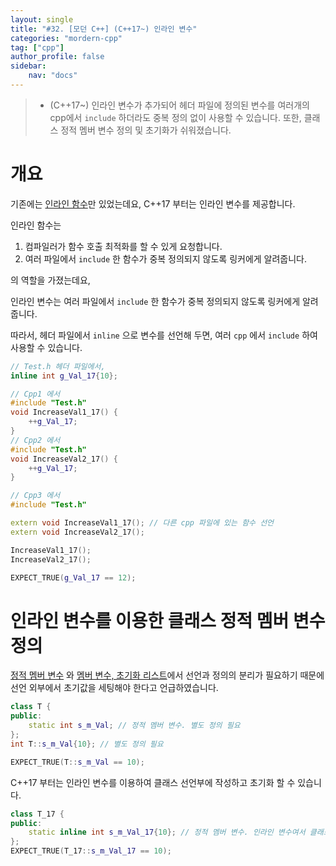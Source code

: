 ```yaml
---
layout: single
title: "#32. [모던 C++] (C++17~) 인라인 변수"
categories: "mordern-cpp"
tag: ["cpp"]
author_profile: false
sidebar: 
    nav: "docs"
---
```


> * (C++17~) 인라인 변수가 추가되어 헤더 파일에 정의된 변수를 여러개의 cpp에서 `include` 하더라도 중복 정의 없이 사용할 수 있습니다. 또한, 클래스 정적 멤버 변수 정의 및 초기화가 쉬워졌습니다.

# 개요

기존에는 [인라인 함수](https://tango1202.github.io/classic-cpp-guide/classic-cpp-guide-inline/)만 있었는데요, C++17 부터는 인라인 변수를 제공합니다.

인라인 함수는 

1. 컴파일러가 함수 호출 최적화를 할 수 있게 요청합니다.
2. 여러 파일에서 `include` 한 함수가 중복 정의되지 않도록 링커에게 알려줍니다.

의 역할을 가졌는데요,

인라인 변수는 여러 파일에서 `include` 한 함수가 중복 정의되지 않도록 링커에게 알려줍니다.

따라서, 헤더 파일에서 `inline` 으로 변수를 선언해 두면, 여러 `cpp` 에서 `include` 하여 사용할 수 있습니다.

```cpp
// Test.h 헤더 파일에서,
inline int g_Val_17{10};

// Cpp1 에서
#include "Test.h"
void IncreaseVal1_17() {
    ++g_Val_17;
}
// Cpp2 에서
#include "Test.h"
void IncreaseVal2_17() {
    ++g_Val_17;
}

// Cpp3 에서
#include "Test.h"

extern void IncreaseVal1_17(); // 다른 cpp 파일에 있는 함수 선언
extern void IncreaseVal2_17();

IncreaseVal1_17();
IncreaseVal2_17();

EXPECT_TRUE(g_Val_17 == 12); 
```

# 인라인 변수를 이용한 클래스 정적 멤버 변수 정의

[정적 멤버 변수](https://tango1202.github.io/classic-cpp-guide/classic-cpp-guide-static-extern-lifetime/#%EC%A0%95%EC%A0%81-%EB%A9%A4%EB%B2%84-%EB%B3%80%EC%88%98) 와 [멤버 변수, 초기화 리스트](https://tango1202.github.io/classic-cpp-oop/classic-cpp-oop-member-variable/)에서 선언과 정의의 분리가 필요하기 때문에 선언 외부에서 초기값을 세팅해야 한다고 언급하였습니다.

```cpp
class T {
public:
    static int s_m_Val; // 정적 멤버 변수. 별도 정의 필요
};
int T::s_m_Val{10}; // 별도 정의 필요

EXPECT_TRUE(T::s_m_Val == 10);
```

C++17 부터는 인라인 변수를 이용하여 클래스 선언부에 작성하고 초기화 할 수 있습니다.

```cpp
class T_17 {
public:
    static inline int s_m_Val_17{10}; // 정적 멤버 변수. 인라인 변수여서 클래스 선언부에서 정의 및 초기화가 가능합니다. 
};
EXPECT_TRUE(T_17::s_m_Val_17 == 10);
```